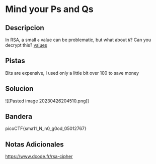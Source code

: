 # Mind your Ps and Qs

## Descripcion
In RSA, a small `e` value can be problematic, but what about `N`? Can you decrypt this? [values](https://mercury.picoctf.net/static/51d68e61bb41207a55f24e753f07c5a3/values)

## Pistas
Bits are expensive, I used only a little bit over 100 to save money

## Solucion 
![[Pasted image 20230426204510.png]]
## Bandera
picoCTF{sma11_N_n0_g0od_05012767}

## Notas Adicionales 
https://www.dcode.fr/rsa-cipher
